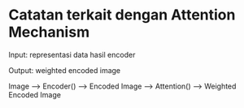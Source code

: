 # Catatan terkait dengan Attention Mechanism

Input: representasi data hasil encoder

Output: weighted encoded image

Image --> Encoder() --> Encoded Image --> Attention() --> Weighted Encoded Image
